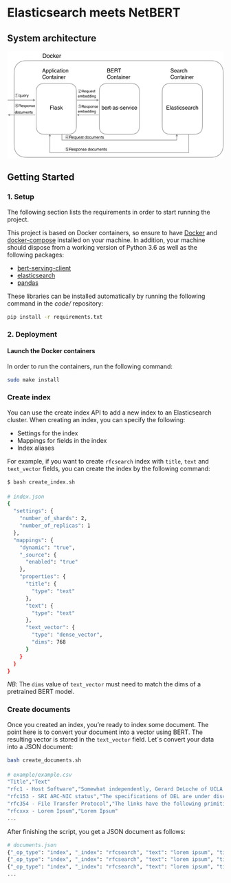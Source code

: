 # Elasticsearch meets NetBERT

## System architecture

![System architecture](./-/figures/architecture.png)

## Getting Started

### 1. Setup
The following section lists the requirements in order to start running the project.

This project is based on Docker containers, so ensure to have [Docker](https://docs.docker.com/v17.12/install/) and [docker-compose](https://docs.docker.com/compose/install/) installed on your machine. In addition, your machine should dispose from a working version of Python 3.6 as well as the following packages:
- [bert-serving-client](https://pypi.org/project/bert-serving-client/)
- [elasticsearch](https://pypi.org/project/elasticsearch/)
- [pandas](https://pypi.org/project/pandas/)

These libraries can be installed automatically by running the following command in the *code/* repository:
```bash
pip install -r requirements.txt
```

### 2. Deployment
####  Launch the Docker containers
In order to run the containers, run the following command:
```bash
sudo make install
```

### Create index

You can use the create index API to add a new index to an Elasticsearch cluster. When creating an index, you can specify the following:

* Settings for the index
* Mappings for fields in the index
* Index aliases

For example, if you want to create `rfcsearch` index with `title`, `text` and `text_vector` fields, you can create the index by the following command:

```bash
$ bash create_index.sh

# index.json
{
  "settings": {
    "number_of_shards": 2,
    "number_of_replicas": 1
  },
  "mappings": {
    "dynamic": "true",
    "_source": {
      "enabled": "true"
    },
    "properties": {
      "title": {
        "type": "text"
      },
      "text": {
        "type": "text"
      },
      "text_vector": {
        "type": "dense_vector",
        "dims": 768
      }
    }
  }
}
```

*NB*: The `dims` value of `text_vector` must need to match the dims of a pretrained BERT model.


### Create documents

Once you created an index, you’re ready to index some document. The point here is to convert your document into a vector using BERT. The resulting vector is stored in the `text_vector` field. Let`s convert your data into a JSON document:

```bash
bash create_documents.sh

# example/example.csv
"Title","Text"
"rfc1 - Host Software","Somewhat independently, Gerard DeLoche of UCLA has been working on the HOST-IMP interface."
"rfc153 - SRI ARC-NIC status","The specifications of DEL are under discussion. The following diagrams show the sequence of actions."
"rfc354 - File Transfer Protocol","The links have the following primitive characteristics. They are always functioning and there are always 32 of them."
"rfcxxx - Lorem Ipsum","Lorem Ipsum"
...
```

After finishing the script, you get a JSON document as follows:

```python
# documents.json
{"_op_type": "index", "_index": "rfcsearch", "text": "lorem ipsum", "title": "lorem ipsum", "text_vector": [...]}
{"_op_type": "index", "_index": "rfcsearch", "text": "lorem ipsum", "title": "lorem ipsum", "text_vector": [...]}
{"_op_type": "index", "_index": "rfcsearch", "text": "lorem ipsum", "title": "lorem ipsum", "text_vector": [...]}
...
```